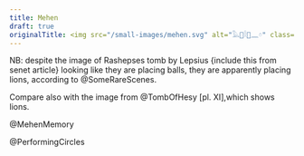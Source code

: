 ```yaml
---
title: Mehen
draft: true
originalTitle: <img src="/small-images/mehen.svg" alt="𓅓𓐱𓎛𓐰𓈖𓏌" class="inline-img" lang="egy" />
---
```


NB: despite the image of Rashepses tomb by Lepsius {include this from senet
article} looking like they are placing balls, they are apparently placing
lions, according to @SomeRareScenes.

Compare also with the image from @TombOfHesy [pl. XI],which shows
lions.

@MehenMemory


@PerformingCircles
